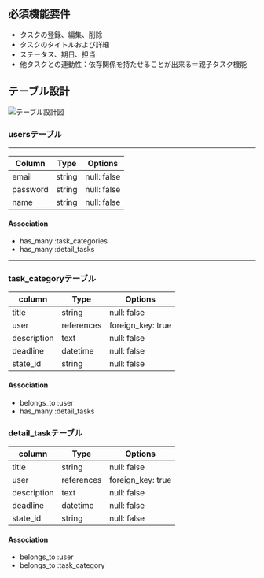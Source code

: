 ## 必須機能要件
- タスクの登録、編集、削除
- タスクのタイトルおよび詳細
- ステータス、期日、担当
- 他タスクとの連動性：依存関係を持たせることが出来る＝親子タスク機能


## テーブル設計
![テーブル設計図](https://user-images.githubusercontent.com/74590047/109096240-88c35300-7760-11eb-920a-c7d068464867.png)

### usersテーブル
---------------------------------------------
| Column     | Type         |  Options      |
|------------|--------------|---------------|
| email      | string       | null: false   |
| password   | string       | null: false   |
| name       | string       | null: false   |

#### Association
- has_many :task_categories
- has_many :detail_tasks
---------------------------------------------
### task_categoryテーブル
| column     | Type         |  Options            |
|------------|------------- |---------------------|
|title       |string        | null: false         |
|user        |references    | foreign_key: true   |
|description |text          | null: false         |
|deadline    |datetime      | null: false         |
|state_id    |string        | null: false         |

#### Association
- belongs_to :user
- has_many :detail_tasks


### detail_taskテーブル
| column     | Type         |  Options            |
|------------|------------- |---------------------|
|title       |string        | null: false         |
|user        |references    | foreign_key: true   |
|description |text          | null: false         |
|deadline    |datetime      | null: false         |
|state_id    |string        | null: false         |

#### Association
- belongs_to :user
- belongs_to :task_category
